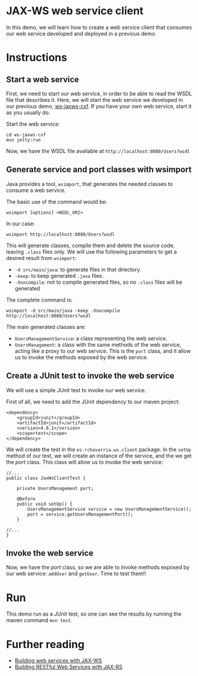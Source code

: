 # JAX-WS web service client

In this demo, we will learn how to create a web service client that 
consumes our web service developed and deployed in a previous demo.

# Instructions


## Start a web service

First, we need to start our web service, in order to be able to read the WSDL
file that describes it. Here, we will start the web service we developed
in our previous demo, [ws-jaxws-cxf](../ws-jaxws-cxf). If you have your 
own web service, start it as you usually do.

Start the web service:

    cd ws-jaxws-cxf
    mvn jetty:run

Now, we have the WSDL file available at `http://localhost:8080/Users?wsdl`

## Generate service and port classes with wsimport

Java provides a tool, `wsimport`, that generates the needed classes to consume
a web service. 

The basic use of the command would be:

    wsimport [options] <WSDL_URI>

In our case:
    
    wsimport http://localhost:8080/Users?wsdl

This will generate classes, compile them and delete the source code, leaving
`.class` files only. We will use the following parameters to get a desired 
result from `wsimport`:

- `-d src/main/java`: to generate files in that directory.
- `-keep`: to keep generated `.java` files.
- `-Xnocompile`: not to compile generated files, so no `.class` files will be 
generated

The complete command is: 

    wsimport -d src/main/java -keep -Xnocompile http://localhost:8080/Users?wsdl

The main generated classes are: 

- `UsersManagementService`: a class representing the web service.
- `UsersManagement`: a class with the same methods of the web service, acting 
like a proxy to our web service. This is the `port` class, and it allow us to
invoke the methods exposed by the web service.

## Create a JUnit test to invoke the web service 

We will use a simple JUnit test to invoke our web service. 

First of all, we need to add the JUnit dependency to our maven project:

    <dependency>
        <groupId>junit</groupId>
        <artifactId>junit</artifactId>
        <version>4.8.1</version>
        <scope>test</scope>
    </dependency>

We will create the test in the `es.rchavarria.ws.client` package. In the `setUp`
method of our test, we will create an instance of the service, and the we
get the _port_ class. This class will allow us to invoke the web service:

    //...
    public class JaxWsClientTest {

        private UsersManagement port;

        @Before
        public void setUp() {
            UsersManagementService service = new UsersManagementService();
            port = service.getUsersManagementPort();
        }
    
    //...        
    }

## Invoke the web service

Now, we have the _port_ class, so we are able to invoke methods exposed by our
web service: `addUser` and `getUser`. Time to test them!!

# Run

This demo run as a JUnit test, so one can see the results by running the maven
command `mvn test`.

# Further reading

- [Building web services with JAX-WS](http://docs.oracle.com/javaee/6/tutorial/doc/bnayl.html)
- [Building RESTful Web Services with JAX-RS](http://docs.oracle.com/javaee/6/tutorial/doc/giepu.html)

